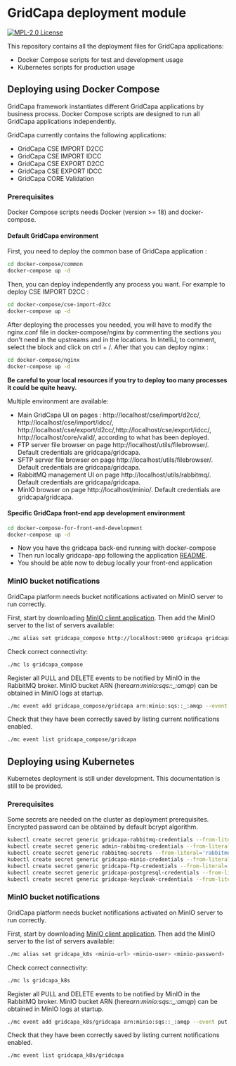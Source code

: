 # GridCapa deployment module
[![MPL-2.0 License](https://img.shields.io/badge/license-MPL_2.0-blue.svg)](https://www.mozilla.org/en-US/MPL/2.0/)

This repository contains all the deployment files for GridCapa applications:

- Docker Compose scripts for test and development usage
- Kubernetes scripts for production usage

## Deploying using Docker Compose

GridCapa framework instantiates different GridCapa applications by business process.
Docker Compose scripts are designed to run all GridCapa applications independently.

GridCapa currently contains the following applications:
- GridCapa CSE IMPORT D2CC
- GridCapa CSE IMPORT IDCC
- GridCapa CSE EXPORT D2CC
- GridCapa CSE EXPORT IDCC
- GridCapa CORE Validation

### Prerequisites

Docker Compose scripts needs Docker (version >= 18) and docker-compose.

#### Default GridCapa environment

First, you need to deploy the common base of GridCapa application :
```bash
cd docker-compose/common
docker-compose up -d
```

Then, you can deploy independently any process you want. For example to deploy CSE IMPORT D2CC :
```bash
cd docker-compose/cse-import-d2cc
docker-compose up -d
```

After deploying the processes you needed, you will have to modify the nginx.conf file in docker-compose/nginx by commenting 
the sections you don't need in the upstreams and in the locations. In IntelliJ, to comment, select the block 
and click on ctrl + /. After that you can deploy nginx :
```bash
cd docker-compose/nginx
docker-compose up -d
```

**Be careful to your local resources if you try to deploy too many processes it could be quite heavy.**

Multiple environment are available:
- Main GridCapa UI on pages : http://localhost/cse/import/d2cc/, http://localhost/cse/import/idcc/, http://localhost/cse/export/d2cc/,http://localhost/cse/export/idcc/, http://localhost/core/valid/, according to what has been deployed.
- FTP server file browser on page http://localhost/utils/filebrowser/. Default credentials are gridcapa/gridcapa.
- SFTP server file browser on page http://localhost/utils/filebrowser/. Default credentials are gridcapa/gridcapa.
- RabbitMQ management UI on page http://localhost/utils/rabbitmq/. Default credentials are gridcapa/gridcapa.
- MinIO browser on page http://localhost/minio/. Default credentials are gridcapa/gridcapa.

#### Specific GridCapa front-end app development environment 

```bash
cd docker-compose-for-front-end-development
docker-compose up -d
```
- Now you have the gridcapa back-end running with docker-compose 
- Then run locally gridcapa-app following the application [README](https://github.com/farao-community/gridcapa-app/blob/master/README.md).
- You should be able now to debug locally your front-end application

### MinIO bucket notifications

GridCapa platform needs bucket notifications activated on MinIO server to run correctly.

First, start by downloading [MinIO client application](https://docs.min.io/docs/minio-client-quickstart-guide).
Then add the MinIO server to the list of servers available:
```bash
./mc alias set gridcapa_compose http://localhost:9000 gridcapa gridcapa
```
Check correct connectivity:
```bash
./mc ls gridcapa_compose
```

Register all PULL and DELETE events to be notified by MinIO in the RabbitMQ broker. MinIO bucket ARN (here*arn:minio:sqs::_:amqp*)
can be obtained in MinIO logs at startup.

```bash
./mc event add gridcapa_compose/gridcapa arn:minio:sqs::_:amqp --event put,delete
```

Check that they have been correctly saved by listing current notifications enabled.

```bash
./mc event list gridcapa_compose/gridcapa
```

## Deploying using Kubernetes

Kubernetes deployment is still under development. This documentation is still to be provided.

### Prerequisites

Some secrets are needed on the cluster as deployment prerequisites. Encrypted password can be obtained by default bcrypt algorithm.

```bash
kubectl create secret generic gridcapa-rabbitmq-credentials --from-literal='rabbitmq-user=<RABBITMQ_USER>' --from-literal='rabbitmq-password=<RABBITMQ_PASSWORD>'
kubectl create secret generic admin-rabbitmq-credentials --from-literal='rabbitmq-user=<RABBITMQ_USER>' --from-literal='rabbitmq-password=<RABBITMQ_PASSWORD>'
kubectl create secret generic rabbitmq-secrets --from-literal='rabbitmq-erlang-cookie=<RABBITMQ_ERLANG_COOKIE>'
kubectl create secret generic gridcapa-minio-credentials --from-literal='minio-access-key=<MINIO_ACCESS_KEY>' --from-literal='minio-secret-key=<MINIO_SECRET_KEY>'
kubectl create secret generic gridcapa-ftp-credentials --from-literal='ftp-user=<FTP_USER>' --from-literal='ftp-password=<FTP_PASSWORD>'
kubectl create secret generic gridcapa-postgresql-credentials --from-literal='postgres-password=<POSTGRES_PASSWORD>' --from-literal='config-user=<CONFIG_USER>' --from-literal='config-password=<CONFIG_PASSWORD>' --from-literal='cse-import-idcc-user=<CSE_IMPORT_IDCC_USER>' --from-literal='cse-import-idcc-password=<CSE_IMPORT_IDCC_PASSWORD>' --from-literal='cse-import-d2cc-user=<CSE_IMPORT_D2CC_USER>' --from-literal='cse-import-d2cc-password=<CSE_IMPORT_D2CC_PASSWORD>' --from-literal='cse-export-idcc-user=<CSE_EXPORT_IDCC_USER>' --from-literal='cse-export-idcc-password=<CSE_EXPORT_IDCC_PASSWORD>' --from-literal='cse-export-d2cc-user=<CSE_EXPORT_D2CC_USER>' --from-literal='cse-export-d2cc-password=<CSE_EXPORT_D2CC_PASSWORD>' --from-literal='core-valid-user=<CORE_VALID_USER>' --from-literal='core-valid-password=<CORE_VALID_PASSWORD>'
kubectl create secret generic gridcapa-keycloak-credentials --from-literal='keycloak-user=<KEYCLOAK_USER>' --from-literal='keycloak-password=<KEYCLOAK_PASSWORD>'
```
### MinIO bucket notifications

GridCapa platform needs bucket notifications activated on MinIO server to run correctly.

First, start by downloading [MinIO client application](https://docs.min.io/docs/minio-client-quickstart-guide).
Then add the MinIO server to the list of servers available:
```bash
./mc alias set gridcapa_k8s <minio-url> <minio-user> <minio-password>

```
Check correct connectivity:
```bash
./mc ls gridcapa_k8s
```

Register all PULL and DELETE events to be notified by MinIO in the RabbitMQ broker. MinIO bucket ARN (here*arn:minio:sqs::_:amqp*)
can be obtained in MinIO logs at startup.

```bash
./mc event add gridcapa_k8s/gridcapa arn:minio:sqs::_:amqp --event put,delete
```

Check that they have been correctly saved by listing current notifications enabled.

```bash
./mc event list gridcapa_k8s/gridcapa
```
